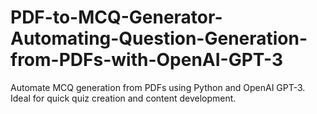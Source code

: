 # PDF-to-MCQ-Generator-Automating-Question-Generation-from-PDFs-with-OpenAI-GPT-3
Automate MCQ generation from PDFs using Python and OpenAI GPT-3. Ideal for quick quiz creation and content development.
